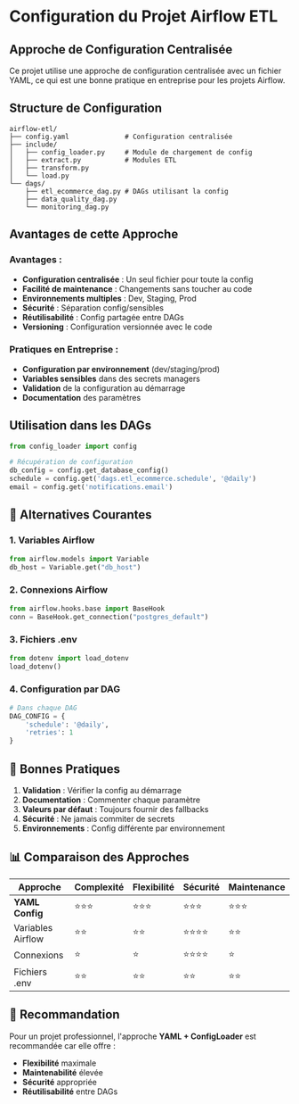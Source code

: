 # Configuration du Projet Airflow ETL

## Approche de Configuration Centralisée

Ce projet utilise une approche de configuration centralisée avec un fichier YAML, ce qui est une bonne pratique en entreprise pour les projets Airflow.

## Structure de Configuration

```
airflow-etl/
├── config.yaml              # Configuration centralisée
├── include/
│   ├── config_loader.py     # Module de chargement de config
│   ├── extract.py           # Modules ETL
│   ├── transform.py
│   └── load.py
└── dags/
    ├── etl_ecommerce_dag.py # DAGs utilisant la config
    ├── data_quality_dag.py
    └── monitoring_dag.py
```

## Avantages de cette Approche

### Avantages :
- **Configuration centralisée** : Un seul fichier pour toute la config
- **Facilité de maintenance** : Changements sans toucher au code
- **Environnements multiples** : Dev, Staging, Prod
- **Sécurité** : Séparation config/sensibles
- **Réutilisabilité** : Config partagée entre DAGs
- **Versioning** : Configuration versionnée avec le code

### Pratiques en Entreprise :
- **Configuration par environnement** (dev/staging/prod)
- **Variables sensibles** dans des secrets managers
- **Validation** de la configuration au démarrage
- **Documentation** des paramètres

## Utilisation dans les DAGs

```python
from config_loader import config

# Récupération de configuration
db_config = config.get_database_config()
schedule = config.get('dags.etl_ecommerce.schedule', '@daily')
email = config.get('notifications.email')
```

## 🔄 **Alternatives Courantes**

### 1. **Variables Airflow**
```python
from airflow.models import Variable
db_host = Variable.get("db_host")
```

### 2. **Connexions Airflow**
```python
from airflow.hooks.base import BaseHook
conn = BaseHook.get_connection("postgres_default")
```

### 3. **Fichiers .env**
```python
from dotenv import load_dotenv
load_dotenv()
```

### 4. **Configuration par DAG**
```python
# Dans chaque DAG
DAG_CONFIG = {
    'schedule': '@daily',
    'retries': 1
}
```

## 🚀 **Bonnes Pratiques**

1. **Validation** : Vérifier la config au démarrage
2. **Documentation** : Commenter chaque paramètre
3. **Valeurs par défaut** : Toujours fournir des fallbacks
4. **Sécurité** : Ne jamais commiter de secrets
5. **Environnements** : Config différente par environnement

## 📊 **Comparaison des Approches**

| Approche | Complexité | Flexibilité | Sécurité | Maintenance |
|----------|-------------|-------------|----------|-------------|
| **YAML Config** | ⭐⭐⭐ | ⭐⭐⭐ | ⭐⭐⭐ | ⭐⭐⭐ |
| Variables Airflow | ⭐⭐ | ⭐⭐ | ⭐⭐⭐⭐ | ⭐⭐ |
| Connexions | ⭐ | ⭐ | ⭐⭐⭐⭐ | ⭐ |
| Fichiers .env | ⭐⭐ | ⭐⭐ | ⭐⭐ | ⭐⭐ |

## 🎯 **Recommandation**

Pour un projet professionnel, l'approche **YAML + ConfigLoader** est recommandée car elle offre :
- **Flexibilité** maximale
- **Maintenabilité** élevée  
- **Sécurité** appropriée
- **Réutilisabilité** entre DAGs
